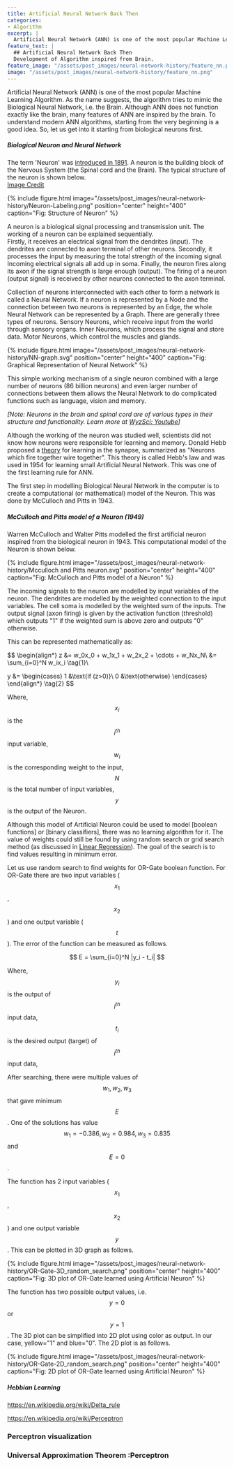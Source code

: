 ```yaml
---
title: Artificial Neural Network Back Then
categories:
- Algorithm
excerpt: |
  Artificial Neural Network (ANN) is one of the most popular Machine Learning Algorithm. As the name suggests, the algorithm tries to mimic the Biological Neural Network, i.e. the Brain. In this post, we explore the development of the Algorithm from the very begining till development of Multilayer Perceptron. 
feature_text: | 
  ## Artificial Neural Network Back Then 
  Development of Algorithm inspired from Brain.
feature_image: "/assets/post_images/neural-network-history/feature_nn.png"
image: "/assets/post_images/neural-network-history/feature_nn.png"
---
```

Artificial Neural Network (ANN) is one of the most popular Machine Learning Algorithm. As the name suggests, the algorithm tries to mimic the Biological Neural Network, i.e. the Brain. Although ANN does not function exactly like the brain, many features of ANN are inspired by the brain. To understand modern ANN algorithms, starting from the very beginning is a good idea. So, let us get into it starting from biological neurons first.

##### Biological Neuron and Neural Network
The term 'Neuron' was [introduced in 1891](https://blogs.scientificamerican.com/brainwaves/know-your-neurons-the-discovery-and-naming-of-the-neuron/). A neuron is the building block of the Nervous System (the Spinal cord and the Brain). The typical structure of the neuron is shown below.   
[Image Credit](https://www.freepik.com/brgfx)

{% include figure.html image="/assets/post_images/neural-network-history/Neuron-Labeling.png" position="center" height="400" caption="Fig: Structure of Neuron" %}

A neuron is a biological signal processing and transmission unit. The working of a neuron can be explained sequentially.   
Firstly, it receives an electrical signal from the dendrites (input). The dendrites are connected to axon terminal of other neurons. Secondly, it processes the input by measuring the total strength of the incoming signal. Incoming electrical signals all add up in soma. Finally, the neuron fires along its axon if the signal strength is large enough (output). The firing of a neuron (output signal) is received by other neurons connected to the axon terminal.

Collection of neurons interconnected with each other to form a network is called a Neural Network. If a neuron is represented by a Node and the connection between two neurons is represented by an Edge, the whole Neural Network can be represented by a Graph. There are generally three types of neurons. Sensory Neurons, which receive input from the world through sensory organs. Inner Neurons, which process the signal and store data. Motor Neurons, which control the muscles and glands.

{% include figure.html image="/assets/post_images/neural-network-history/NN-graph.svg" position="center" height="400" caption="Fig: Graphical Representation of Neural Network" %}

This simple working mechanism of a single neuron combined with a large number of neurons (86 billion neurons) and even larger number of connections between them allows the Neural Network to do complicated functions such as language, vision and memory.

*[Note: Neurons in the brain and spinal cord are of various types in their structure and functionality. Learn more at [WyzSci: Youtube](https://youtu.be/l_CO2-YU6rE?list=PLAh9YZ2SZvVlWsRZa0faqwN4V_ydZmzhK)]*

Although the working of the neuron was studied well, scientists did not know how neurons were responsible for learning and memory. Donald Hebb proposed a [theory](https://en.wikipedia.org/wiki/Hebbian_theory) for learning in the synapse, summarized as "Neurons which fire together wire together". This theory is called Hebb's law and was used in 1954 for learning small Artificial Neural Network. This was one of the first learning rule for ANN.

The first step in modelling Biological Neural Network in the computer is to create a computational (or mathematical) model of the Neuron. This was done by McCulloch and Pitts in 1943.

##### McCulloch and Pitts model of a Neuron (1949)
Warren McCulloch and Walter Pitts modelled the first artificial neuron inspired from the biological neuron in 1943. This computational model of the Neuron is shown below.

{% include figure.html image="/assets/post_images/neural-network-history/Mcculloch and Pitts neuron.svg" position="center" height="400" caption="Fig: McCulloch and Pitts model of a Neuron" %}

The incoming signals to the neuron are modelled by input variables of the neuron. The dendrites are modelled by the weighted connection to the input variables. The cell soma is modelled by the weighted sum of the inputs. The output signal (axon firing) is given by the activation function (threshold) which outputs "1" if the weighted sum is above zero and outputs "0" otherwise.

This can be represented mathematically as:

$$
\begin{align*}
z &= w_0x_0 + w_1x_1 + w_2x_2 +  \cdots + w_Nx_N\\
&= \sum_{i=0}^N w_ix_i  \tag{1}\\

y &= 
\begin{cases}
1 &\text{if \(z>0\)}\\
0 &\text{otherwise}
\end{cases}
\end{align*} \tag{2}
$$

Where,   
$$x_i$$ is the $$i^{th}$$ input variable,   
$$w_i$$ is the corresponding weight to the input,   
$$N$$ is the total number of input variables,   
$$y$$ is the output of the Neuron.

Although this model of Artificial Neuron could be used to model [boolean functions] or [binary classifiers], there was no learning algorithm for it. The value of weights could still be found by using random search or grid search method (as discussed in [Linear Regression](/algorithm/2019/10/02/Linear-Regression/#random-search)). The goal of the search is to find values resulting in minimum error.

Let us use random search to find weights for OR-Gate boolean function. For OR-Gate there are two input variables ($$x_1$$, $$x_2$$) and one output variable ($$t$$). The error of the function can be measured as follows.

$$
E = \sum_{i=0}^N |y_i - t_i|
$$

Where,   
$$y_i$$ is the output of $$i^{th}$$ input data,   
$$t_i$$ is the desired output (target) of $$i^{th}$$ input data,

After searching, there were multiple values of $$w_1, w_2, w_3$$ that gave minimum $$E$$. One of the solutions has value $$w_1=-0.386, \,w_2=0.984, \,w_3=0.835$$ and $$E=0$$.

The function has 2 input variables ($$x_1$$, $$x_2$$) and one output variable $$y$$. This can be plotted in 3D graph as follows.

{% include figure.html image="/assets/post_images/neural-network-history/OR-Gate-3D_random_search.png" position="center" height="400" caption="Fig: 3D plot of OR-Gate learned using Artificial Neuron" %}

The function has two possible output values, i.e. $$y=0$$ or $$y=1$$. The 3D plot can be simplified into 2D plot using color as output. In our case, yellow="1" and blue="0". The 2D plot is as follows.

{% include figure.html image="/assets/post_images/neural-network-history/OR-Gate-2D_random_search.png" position="center" height="400" caption="Fig: 2D plot of OR-Gate learned using Artificial Neuron" %}


##### Hebbian Learning


<!-- <a href="https://www.freepik.com/free-photos-vectors/background">Background vector created by brgfx - www.freepik.com</a> -->

<!-- https://en.wikipedia.org/wiki/Artificial_neuron -->

<!-- https://machinelearningknowledge.ai/brief-history-of-deep-learning/ -->

<!-- https://en.wikipedia.org/wiki/Hebbian_theory -->

https://en.wikipedia.org/wiki/Delta_rule

https://en.wikipedia.org/wiki/Perceptron

<!-- https://www.stat.cmu.edu/~cshalizi/uADA/12/lectures/ch12.pdf -->

### Perceptron visualization
<!-- https://youtu.be/wl7gVvI-HuY?list=PLl8OlHZGYOQ7bkVbuRthEsaLr7bONzbXS&t=1328 -->

### Universal Approximation Theorem :Perceptron
<!-- https://youtu.be/lkha188L4Gs?list=PLp-0K3kfddPwz13VqV1PaMXF6V6dYdEsj -->


<script>
    var headings = document.querySelectorAll("h1[id], h2[id], h3[id], h4[id], h5[id], h6[id]");

    for (var i = 0; i < headings.length; i++) {
        headings[i].innerHTML =
            '<a href="#' + headings[i].id + '" style="color : #242e2b;" >' +
                headings[i].innerText +
            '</a>';
    }
</script>